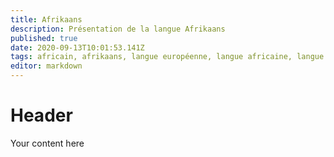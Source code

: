 ```yaml
---
title: Afrikaans
description: Présentation de la langue Afrikaans
published: true
date: 2020-09-13T10:01:53.141Z
tags: africain, afrikaans, langue européenne, langue africaine, langue leuco-africaine, langue euro-africaine, euro-africaine, euro-africain, leuco-africain, leuco-africaine, africaine, européenne, européen
editor: markdown
---
```


# Header
Your content here